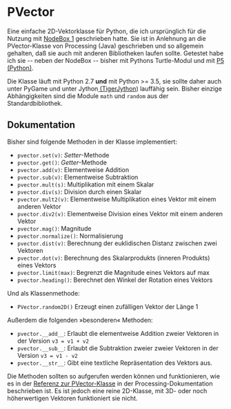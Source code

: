 # PVector

Eine einfache 2D-Vektorklasse für Python, die ich ursprünglich für die Nutzung mit [NodeBox 1](https://github.com/karstenw/nodebox-pyobjc) geschrieben hatte. Sie ist in Anlehnung an die PVector-Klasse von Processing (Java) geschrieben und so allgemein gehalten, daß sie auch mit anderen Bibliotheken laufen sollte. Getestet habe ich sie -- neben der NodeBox -- bisher mit Pythons Turtle-Modul und mit [P5 (Python)](https://github.com/p5py/p5).

Die Klasse läuft mit Python 2.7 **und** mit Python >= 3.5, sie sollte daher auch unter PyGame und unter Jython[ (TigerJython](http://jython.tobiaskohn.ch/index-de.html)) lauffähig sein. Bisher einzige Abhängigkeiten sind die Module `math` und `random` aus der Standardbibliothek.

## Dokumentation

Bisher sind folgende Methoden in der Klasse implementiert:

- `pvector.set(v)`: *Setter*-Methode
- `pvector.get()`: *Getter*-Methode
- `pvector.add(v)`: Elementweise Addition
- `pvector.sub(v)`: Elementweise Subtraktion
- `pvector.mult(s)`: Multiplikation mit einem Skalar
- `pvector.div(s)`: Division durch einen Skalar
- `pvector.mult2(v)`: Elementweise Multiplikation eines Vektor mit einem anderen Vektor
- `pvector.div2(v)`: Elementweise Division eines Vektor mit einem anderen Vektor
- `pvector.mag()`: Magnitude
- `pvector.normalize()`: Normalisierung 
- `pvector.dist(v)`: Berechnung der euklidischen Distanz zwischen zwei Vektoren
- `pvector.dot(v)`: Berechnung des Skalarprodukts (inneren Produkts) eines Vektors
- `pvector.limit(max)`: Begrenzt die Magnitude eines Vektors auf max
- `pvector.heading()`: Berechnet den Winkel der Rotation eines Vektors

Und als Klassenmethode:

- `PVector.random2D()` Erzeugt einen zufälligen Vektor der Länge 1

Außerdem die folgenden »besonderen« Methoden:

- `pvector.__add__`: Erlaubt die elementweise Addition zweier Vektoren in der Version `v3 = v1 + v2`
- `pvector.__sub__`: Erlaubt die Subtraktion zweier zweier Vektoren in der Version `v3 = v1 - v2`
- `pvector.__str__`: Gibt eine textliche Repräsentation des Vektors aus.

Die Methoden sollten so aufgerufen werden können und funktionieren, wie es in der [Referenz zur PVector-Klasse](https://www.processing.org/reference/PVector.html) in der Processing-Dokumentation beschrieben ist. Es ist jedoch eine reine 2D-Klasse, mit 3D- oder noch höherwertigen Vektoren funktioniert sie nicht.